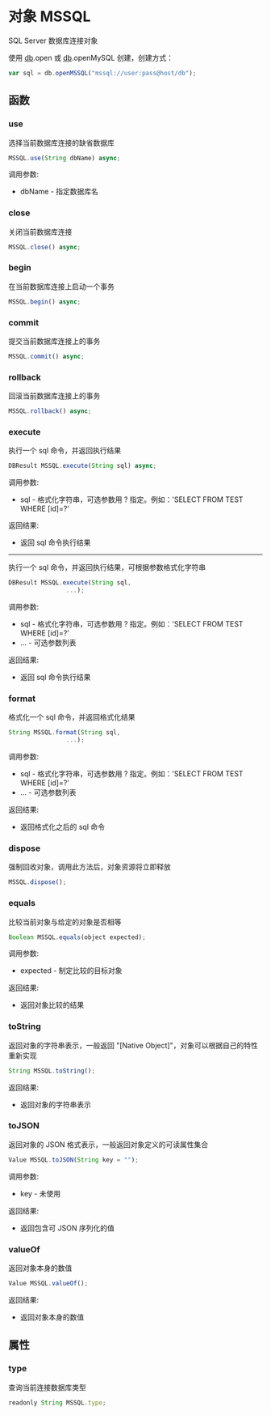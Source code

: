 # 对象 MSSQL
SQL Server 数据库连接对象

使用 [db](../../module/ifs/db.md).open 或 [db](../../module/ifs/db.md).openMySQL 创建，创建方式：
```JavaScript
var sql = db.openMSSQL("mssql://user:pass@host/db");
```
## 函数
        
### use
选择当前数据库连接的缺省数据库
```JavaScript
MSSQL.use(String dbName) async;
```

调用参数:
* dbName - 指定数据库名

### close
关闭当前数据库连接
```JavaScript
MSSQL.close() async;
```

### begin
在当前数据库连接上启动一个事务
```JavaScript
MSSQL.begin() async;
```

### commit
提交当前数据库连接上的事务
```JavaScript
MSSQL.commit() async;
```

### rollback
回滚当前数据库连接上的事务
```JavaScript
MSSQL.rollback() async;
```

### execute
执行一个 sql 命令，并返回执行结果
```JavaScript
DBResult MSSQL.execute(String sql) async;
```

调用参数:
* sql - 格式化字符串，可选参数用 ? 指定。例如：'SELECT FROM TEST WHERE [id]=?'

返回结果:
* 返回 sql 命令执行结果

--------------------------
执行一个 sql 命令，并返回执行结果，可根据参数格式化字符串
```JavaScript
DBResult MSSQL.execute(String sql,
                ...);
```

调用参数:
* sql - 格式化字符串，可选参数用 ? 指定。例如：'SELECT FROM TEST WHERE [id]=?'
* ... - 可选参数列表

返回结果:
* 返回 sql 命令执行结果

### format
格式化一个 sql 命令，并返回格式化结果
```JavaScript
String MSSQL.format(String sql,
                ...);
```

调用参数:
* sql - 格式化字符串，可选参数用 ? 指定。例如：'SELECT FROM TEST WHERE [id]=?'
* ... - 可选参数列表

返回结果:
* 返回格式化之后的 sql 命令

### dispose
强制回收对象，调用此方法后，对象资源将立即释放
```JavaScript
MSSQL.dispose();
```

### equals
比较当前对象与给定的对象是否相等
```JavaScript
Boolean MSSQL.equals(object expected);
```

调用参数:
* expected - 制定比较的目标对象

返回结果:
* 返回对象比较的结果

### toString
返回对象的字符串表示，一般返回 "[Native Object]"，对象可以根据自己的特性重新实现
```JavaScript
String MSSQL.toString();
```

返回结果:
* 返回对象的字符串表示

### toJSON
返回对象的 JSON 格式表示，一般返回对象定义的可读属性集合
```JavaScript
Value MSSQL.toJSON(String key = "");
```

调用参数:
* key - 未使用

返回结果:
* 返回包含可 JSON 序列化的值

### valueOf
返回对象本身的数值
```JavaScript
Value MSSQL.valueOf();
```

返回结果:
* 返回对象本身的数值

## 属性
        
### type
查询当前连接数据库类型
```JavaScript
readonly String MSSQL.type;
```

